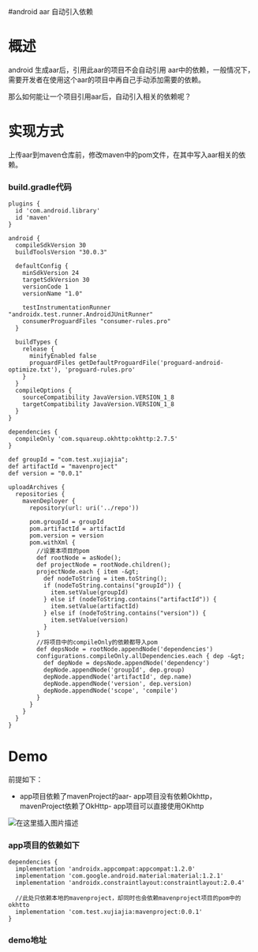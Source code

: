 #android aar 自动引入依赖
# 概述

android 生成aar后，引用此aar的项目不会自动引用 aar中的依赖，一般情况下，需要开发者在使用这个aar的项目中再自己手动添加需要的依赖。

那么如何能让一个项目引用aar后，自动引入相关的依赖呢？

# 实现方式

上传aar到maven仓库前，修改maven中的pom文件，在其中写入aar相关的依赖。

### build.gradle代码

```
plugins {
  id 'com.android.library'
  id 'maven'
}

android {
  compileSdkVersion 30
  buildToolsVersion "30.0.3"

  defaultConfig {
    minSdkVersion 24
    targetSdkVersion 30
    versionCode 1
    versionName "1.0"

    testInstrumentationRunner "androidx.test.runner.AndroidJUnitRunner"
    consumerProguardFiles "consumer-rules.pro"
  }

  buildTypes {
    release {
      minifyEnabled false
      proguardFiles getDefaultProguardFile('proguard-android-optimize.txt'), 'proguard-rules.pro'
    }
  }
  compileOptions {
    sourceCompatibility JavaVersion.VERSION_1_8
    targetCompatibility JavaVersion.VERSION_1_8
  }
}

dependencies {
  compileOnly 'com.squareup.okhttp:okhttp:2.7.5'
}

def groupId = "com.test.xujiajia";
def artifactId = "mavenproject"
def version = "0.0.1"

uploadArchives {
  repositories {
    mavenDeployer {
      repository(url: uri('../repo'))

      pom.groupId = groupId
      pom.artifactId = artifactId
      pom.version = version
      pom.withXml {
        //设置本项目的pom
        def rootNode = asNode();
        def projectNode = rootNode.children();
        projectNode.each { item -&gt;
          def nodeToString = item.toString();
          if (nodeToString.contains("groupId")) {
            item.setValue(groupId)
          } else if (nodeToString.contains("artifactId")) {
            item.setValue(artifactId)
          } else if (nodeToString.contains("version")) {
            item.setValue(version)
          }
        }
        //将项目中的compileOnly的依赖都导入pom
        def depsNode = rootNode.appendNode('dependencies')
        configurations.compileOnly.allDependencies.each { dep -&gt;
          def depNode = depsNode.appendNode('dependency')
          depNode.appendNode('groupId', dep.group)
          depNode.appendNode('artifactId', dep.name)
          depNode.appendNode('version', dep.version)
          depNode.appendNode('scope', 'compile')
        }
      }
    }
  }
}

```

# Demo

前提如下：
- app项目依赖了mavenProject的aar- app项目没有依赖Okhttp，mavenProject依赖了OkHttp- app项目可以直接使用OKhttp
<img src="https://raw.githubusercontent.com/Double2hao/xujiajia_blog/main/img/16209911383480.png " alt="在这里插入图片描述">

### app项目的依赖如下

```
dependencies {
  implementation 'androidx.appcompat:appcompat:1.2.0'
  implementation 'com.google.android.material:material:1.2.1'
  implementation 'androidx.constraintlayout:constraintlayout:2.0.4'

  //此处只依赖本地的mavenproject，却同时也会依赖mavenproject项目的pom中的okhtto
  implementation 'com.test.xujiajia:mavenproject:0.0.1'
}

```

### demo地址

